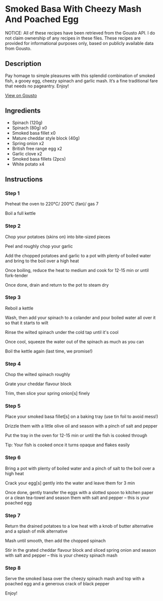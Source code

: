 # Smoked Basa With Cheezy Mash And Poached Egg

NOTICE: All of these recipes have been retrieved from the Gousto API. I do not claim ownership of any recipes in these files. These recipes are provided for informational purposes only, based on publicly available data from Gousto.

## Description

Pay homage to simple pleasures with this splendid combination of smoked fish, a gooey egg, cheezy spinach and garlic mash. It’s a fine traditional fare that needs no pageantry. Enjoy! 

[View on Gousto](https://www.gousto.co.uk/recipes/cookbook/smoked-basa-with-cheezy-mash-and-poached-egg-df)

## Ingredients

- Spinach (120g)
- Spinach (80g) x0
- Smoked basa fillet x0
- Mature cheddar style block (40g)
- Spring onion x2
- British free range egg x2
- Garlic clove x2
- Smoked basa fillets (2pcs)
- White potato x4

## Instructions


### Step 1

Preheat the oven to 220°C/ 200°C (fan)/ gas 7

Boil a full kettle


### Step 2

Chop your potatoes (skins on) into bite-sized pieces

Peel and roughly chop your garlic

Add the chopped potatoes and garlic to a pot with plenty of boiled water and bring to the boil over a high heat

Once boiling, reduce the heat to medium and cook for 12-15 min or until fork-tender

Once done, drain and return to the pot to steam dry


### Step 3

Reboil a kettle

Wash, then add your spinach to a colander and pour boiled water all over it so that it starts to wilt

Rinse the wilted spinach under the cold tap until it's cool

Once cool, squeeze the water out of the spinach as much as you can

Boil the kettle again (last time, we promise!)


### Step 4

Chop the wilted spinach roughly

Grate your cheddar flavour block

Trim, then slice your spring onion[s] finely


### Step 5

Place your smoked basa fillet[s] on a baking tray (use tin foil to avoid mess!)

Drizzle them with a little olive oil and season with a pinch of salt and pepper

Put the tray in the oven for 12-15 min or until the fish is cooked through

Tip: Your fish is cooked once it turns opaque and flakes easily


### Step 6

Bring a pot with plenty of boiled water and a pinch of salt to the boil over a high heat

Crack your egg[s] gently into the water and leave them for 3 min

Once done, gently transfer the eggs with a slotted spoon to kitchen paper or a clean tea-towel and season them with salt and pepper – this is your poached egg


### Step 7

Return the drained potatoes to a low heat with a knob of butter alternative and a splash of milk alternative

Mash until smooth, then add the chopped spinach

Stir in the grated cheddar flavour block and sliced spring onion and season with salt and pepper – this is your cheezy spinach mash

### Step 8

Serve the smoked basa over the cheezy spinach mash and top with a poached egg and a generous crack of black pepper

Enjoy!

